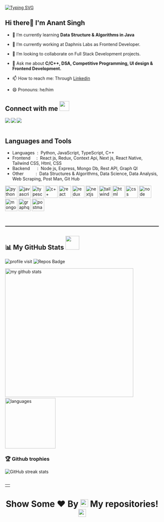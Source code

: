 [![Typing SVG](https://readme-typing-svg.herokuapp.com?color=D73A7B&size=29&multiline=true&width=700&lines=Welcome+To+Anant+Singh's+GitHub+Profile)](https://git.io/typing-svg)

<!-- <a href="#"><img width="28%" height="auto" align="right" src="https://user-images.githubusercontent.com/57444962/148106767-20b69d7d-18d0-4631-a312-d7f3273a91ce.gif" /></a> -->
## Hi there👋 I'm Anant Singh


- 🌱 I’m currently learning **Data Structure & Algorithms in Java**

- 🔭 I’m currently working at Daphnis Labs as Frontend Developer.

- 👯 I’m looking to collaborate on Full Stack Development projects.

- 💬 Ask me about **C/C++, DSA, Competitive Programming, UI design & Frontend Development.**

- 📫 How to reach me: Through [Linkedin](https://www.linkedin.com/in/anant268/)

- 😄 Pronouns: he/him

## Connect with me <img src="https://github.com/TheDudeThatCode/TheDudeThatCode/blob/master/Assets/Handshake.gif" height="32px">

<a href="https://www.linkedin.com/in/anant268/" target="blank" >
  <img align="left"  src="https://img.shields.io/badge/LinkedIn-0077B5?style=for-the-badge&logo=linkedin&logoColor=white" />
  </a>
  <a href="https://www.instagram.com/_anant_.singh/">
    <img align="left"  src="https://img.shields.io/badge/Instagram-E4405F?style=for-the-badge&logo=instagram&logoColor=white" />
  </a>
  <a href="mailto:singh20anant@gmail.com">
    <img align="left"src="https://img.shields.io/badge/Gmail-D14836?style=for-the-badge&logo=gmail&logoColor=white" />
  </a>

  <br>
  <br>
 

  
## Languages and Tools

- Languages&nbsp;&nbsp;:&nbsp;&nbsp;Python, JavaScript, TypeScript, C++
- Frontend&nbsp;&nbsp;&nbsp;&nbsp;&nbsp;:&nbsp;&nbsp;React js, Redux, Context Api, Next js, React Native, Tailwind CSS, Html, CSS
- Backend&nbsp;&nbsp;&nbsp;&nbsp;&nbsp;&nbsp;:&nbsp;&nbsp;Node js, Express, Mongo Db, Rest API, Graph Ql
- Other &nbsp;&nbsp;&nbsp;&nbsp;&nbsp;&nbsp;&nbsp;&nbsp;&nbsp;:&nbsp;&nbsp;Data Structures & Algorithms, Data Science, Data Analysis, Web Scraping, Post Man, Git Hub


<p align="left">
<img src="https://cdn.svgporn.com/logos/python.svg" alt="python" width="40" height="40"/> 
<img src="https://cdn.svgporn.com/logos/javascript.svg" alt="javascript" width="40" height="40"/> 
<img src="https://cdn.svgporn.com/logos/typescript-icon.svg" alt="typescript" width="40" height="40"/> 
<img src="https://cdn.svgporn.com/logos/c-plusplus.svg" alt="c++" width="40" height="40"/> 
<img src="https://cdn.svgporn.com/logos/react.svg" alt="react" width="40" height="40"/> 
<img src="https://cdn.svgporn.com/logos/redux.svg" alt="redux" width="40" height="40"/> 
<img src="https://cdn.svgporn.com/logos/nextjs-icon.svg" alt="nextjs" width="40" height="40"/> 
<img src="https://cdn.svgporn.com/logos/tailwindcss-icon.svg" alt="tailwind css" width="40" height="40"/> 
<img src="https://cdn.svgporn.com/logos/html-5.svg" alt="html" width="40" height="40"/> 
<img src="https://cdn.svgporn.com/logos/css-3.svg" alt="css" width="40" height="40"/> 
<img src="https://cdn.svgporn.com/logos/nodejs-icon.svg" alt="node" width="40" height="40"/> 
<img src="https://cdn.svgporn.com/logos/mongodb-icon.svg" alt="mongo db" width="40" height="40"/> 
<img src="https://cdn.svgporn.com/logos/graphql.svg" alt="graphql" width="40" height="40"/> 
<img src="https://cdn.svgporn.com/logos/postman-icon.svg" alt="postman" width="40" height="40"/> 
</p>
  
<br/>
<hr style="border:0.3px solid gray"> </hr>

## 📊 My GitHub Stats <img src="https://user-images.githubusercontent.com/76244600/130684889-4425a8ef-53ba-48f3-9433-871976fba0e9.gif" width="45px">
<table width="100%">
<td valign="top" >

</td>

<div align="left">

![profile visit](https://komarev.com/ghpvc/?username=Anant2012) 
![Repos Badge](https://badges.pufler.dev/repos/Anant2012)

<p align="left">
<img src="https://github-readme-stats.vercel.app/api?username=Anant2012&show_icons=true&theme=buefy" alt="my github stats" width="420"/>&nbsp;<img src="https://github-readme-stats.vercel.app/api/top-langs/?username=Anant2012&layout=compact&theme=buefy" alt="languages" height="165">
</p>
</div>

### 🏆 Github trophies

![GitHub streak stats](https://github-readme-streak-stats.herokuapp.com/?user=Anant2012)  
<br />

</table>  


### <h1><p align ="center"> Show Some ❤️ By  <img src="https://media.giphy.com/media/ObNTw8Uzwy6KQ/giphy.gif" height="25px"> My repositories!<img src="https://user-images.githubusercontent.com/76244600/130682427-5b987fe2-9a2e-4e08-9e59-b951a8e58a84.gif" height="25px"></p> </h1>
